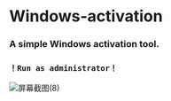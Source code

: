 # Windows-activation
### A simple Windows activation tool.
### ` ！Run as administrator！ `
![屏幕截图(8)](https://github.com/user-attachments/assets/29c4f029-a7c6-4ed3-b451-39c6cf112e68)

